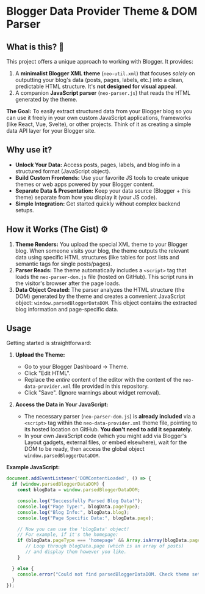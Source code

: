 # Blogger Data Provider Theme & DOM Parser

## What is this? 🤔

This project offers a unique approach to working with Blogger. It provides:

1.  A **minimalist Blogger XML theme** (`neo-util.xml`) that focuses *solely* on outputting your blog's data (posts, pages, labels, etc.) into a clean, predictable HTML structure. It's **not designed for visual appeal**.
2.  A companion **JavaScript parser** (`neo-parser.js`) that reads the HTML generated by the theme.

**The Goal:** To easily extract structured data from your Blogger blog so you can use it freely in your own custom JavaScript applications, frameworks (like React, Vue, Svelte), or other projects. Think of it as creating a simple data API layer for your Blogger site.

## Why use it? 

*   **Unlock Your Data:** Access posts, pages, labels, and blog info in a structured format (JavaScript object).
*   **Build Custom Frontends:** Use your favorite JS tools to create unique themes or web apps powered by your Blogger content.
*   **Separate Data & Presentation:** Keep your data source (Blogger + this theme) separate from how you display it (your JS code).
*   **Simple Integration:** Get started quickly without complex backend setups.

## How it Works (The Gist) ⚙️

1.  **Theme Renders:** You upload the special XML theme to your Blogger blog. When someone visits your blog, the theme outputs the relevant data using specific HTML structures (like tables for post lists and semantic tags for single posts/pages).
2.  **Parser Reads:** The theme automatically includes a `<script>` tag that loads the `neo-parser-dom.js` file (hosted on GitHub). This script runs in the visitor's browser after the page loads.
3.  **Data Object Created:** The parser analyzes the HTML structure (the DOM) generated by the theme and creates a convenient JavaScript object: `window.parsedBloggerDataDOM`. This object contains the extracted blog information and page-specific data.

## Usage

Getting started is straightforward:

1.  **Upload the Theme:**
    *   Go to your Blogger Dashboard -> Theme.
    *   Click "Edit HTML".
    *   Replace the *entire* content of the editor with the content of the `neo-data-provider.xml` file provided in this repository.
    *   Click "Save". (Ignore warnings about widget removal).

2.  **Access the Data in Your JavaScript:**
    *   The necessary parser (`neo-parser-dom.js`) is **already included** via a `<script>` tag within the `neo-data-provider.xml` theme file, pointing to its hosted location on GitHub. **You don't need to add it separately.**
    *   In your own JavaScript code (which you might add via Blogger's Layout gadgets, external files, or embed elsewhere), wait for the DOM to be ready, then access the global object `window.parsedBloggerDataDOM`.

**Example JavaScript:**

```javascript
document.addEventListener('DOMContentLoaded', () => {
  if (window.parsedBloggerDataDOM) {
    const blogData = window.parsedBloggerDataDOM;

    console.log("Successfully Parsed Blog Data!");
    console.log("Page Type:", blogData.pageType);
    console.log("Blog Info:", blogData.blog);
    console.log("Page Specific Data:", blogData.page);

    // Now you can use the 'blogData' object!
    // For example, if it's the homepage:
    if (blogData.pageType === 'homepage' && Array.isArray(blogData.page)) {
       // Loop through blogData.page (which is an array of posts)
       // and display them however you like.
    }

  } else {
    console.error("Could not find parsedBloggerDataDOM. Check theme setup and parser loading.");
  }
});